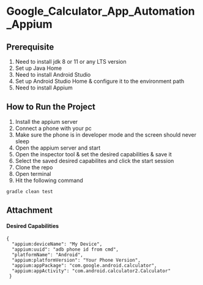 # Google_Calculator_App_Automation_Appium

## Prerequisite
1. Need to install jdk 8 or 11 or any LTS version
2. Set up Java Home
3. Need to install Android Studio
4. Set up Android Studio Home & configure it to the environment path
5. Need to install Appium

## How to Run the Project
1. Install the appium server
2. Connect a phone with your pc
3. Make sure the phone is in developer mode and the screen should never sleep
4. Open the appium server and start
5. Open the inspector tool & set the desired capabilities & save it
6. Select the saved desired capabilites and click the start session
7. Clone the repo
8. Open terminal
9. Hit the following command

```
gradle clean test
```

## Attachment
#### Desired Capabilities

```
{
  "appium:deviceName": "My Device",
  "appium:uuid": "adb phone id from cmd",
  "platformName": "Android",
  "appium:platformVersion": "Your Phone Version",
  "appium:appPackage": "com.google.android.calculator",
  "appium:appActivity": "com.android.calculator2.Calculator"
 } 
 
 ```
